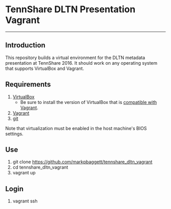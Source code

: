 # TennShare DLTN Presentation Vagrant

---

## Introduction

This repository builds a virtual environment for the DLTN metadata presentation at TennShare 2016.  It should work on any operating system that supports VirtualBox and Vagrant.

## Requirements

1. [VirtualBox](https://www.virtualbox.org/)
	* Be sure to install the version of VirtualBox that is [compatible with Vagrant](https://www.vagrantup.com/docs/virtualbox/). 
2. [Vagrant](http://www.vagrantup.com/)
3. [git](https://git-scm.com/)

Note that virtualization must be enabled in the host machine's BIOS settings.

## Use

1. git clone https://github.com/markpbaggett/tennshare_dltn_vagrant
2. cd tennshare_dltn_vagrant
3. vagrant up

## Login

1. vagrant ssh



